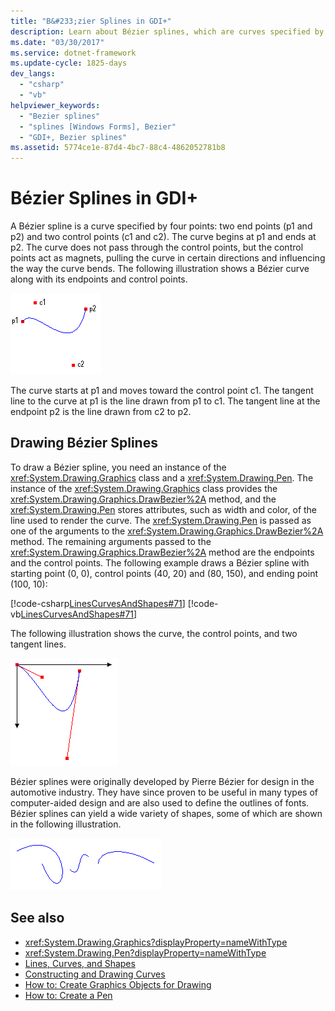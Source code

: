 ```yaml
---
title: "B&#233;zier Splines in GDI+"
description: Learn about Bézier splines, which are curves specified by two end points and two control points, in GDI+.
ms.date: "03/30/2017"
ms.service: dotnet-framework
ms.update-cycle: 1825-days
dev_langs:
  - "csharp"
  - "vb"
helpviewer_keywords:
  - "Bezier splines"
  - "splines [Windows Forms], Bezier"
  - "GDI+, Bezier splines"
ms.assetid: 5774ce1e-87d4-4bc7-88c4-4862052781b8
---
```

# B&#233;zier Splines in GDI+

A Bézier spline is a curve specified by four points: two end points (p1 and p2) and two control points (c1 and c2). The curve begins at p1 and ends at p2. The curve does not pass through the control points, but the control points act as magnets, pulling the curve in certain directions and influencing the way the curve bends. The following illustration shows a Bézier curve along with its endpoints and control points.

![Screenshot of a Bézier spline, which shows its endpoints and control points.](./media/aboutgdip02-art11a.gif "Aboutgdip02_art11a")

The curve starts at p1 and moves toward the control point c1. The tangent line to the curve at p1 is the line drawn from p1 to c1. The tangent line at the endpoint p2 is the line drawn from c2 to p2.

## Drawing Bézier Splines

To draw a Bézier spline, you need an instance of the <xref:System.Drawing.Graphics> class and a <xref:System.Drawing.Pen>. The instance of the <xref:System.Drawing.Graphics> class provides the <xref:System.Drawing.Graphics.DrawBezier%2A> method, and the <xref:System.Drawing.Pen> stores attributes, such as width and color, of the line used to render the curve. The <xref:System.Drawing.Pen> is passed as one of the arguments to the <xref:System.Drawing.Graphics.DrawBezier%2A> method. The remaining arguments passed to the <xref:System.Drawing.Graphics.DrawBezier%2A> method are the endpoints and the control points. The following example draws a Bézier spline with starting point (0, 0), control points (40, 20) and (80, 150), and ending point (100, 10):

[!code-csharp[LinesCurvesAndShapes#71](~/samples/snippets/csharp/VS_Snippets_Winforms/LinesCurvesAndShapes/CS/Class1.cs#71)]
[!code-vb[LinesCurvesAndShapes#71](~/samples/snippets/visualbasic/VS_Snippets_Winforms/LinesCurvesAndShapes/VB/Class1.vb#71)]

The following illustration shows the curve, the control points, and two tangent lines.

![Screenshot of the Bézier spline, which shows the curve, the control points, and two tangent lines.](./media/aboutgdip02-art12.gif "Aboutgdip02_art12")

Bézier splines were originally developed by Pierre Bézier for design in the automotive industry. They have since proven to be useful in many types of computer-aided design and are also used to define the outlines of fonts. Bézier splines can yield a wide variety of shapes, some of which are shown in the following illustration.

![Paths](./media/aboutgdip02-art13.gif "Aboutgdip02_art13")

## See also

- <xref:System.Drawing.Graphics?displayProperty=nameWithType>
- <xref:System.Drawing.Pen?displayProperty=nameWithType>
- [Lines, Curves, and Shapes](lines-curves-and-shapes.md)
- [Constructing and Drawing Curves](constructing-and-drawing-curves.md)
- [How to: Create Graphics Objects for Drawing](how-to-create-graphics-objects-for-drawing.md)
- [How to: Create a Pen](how-to-create-a-pen.md)
